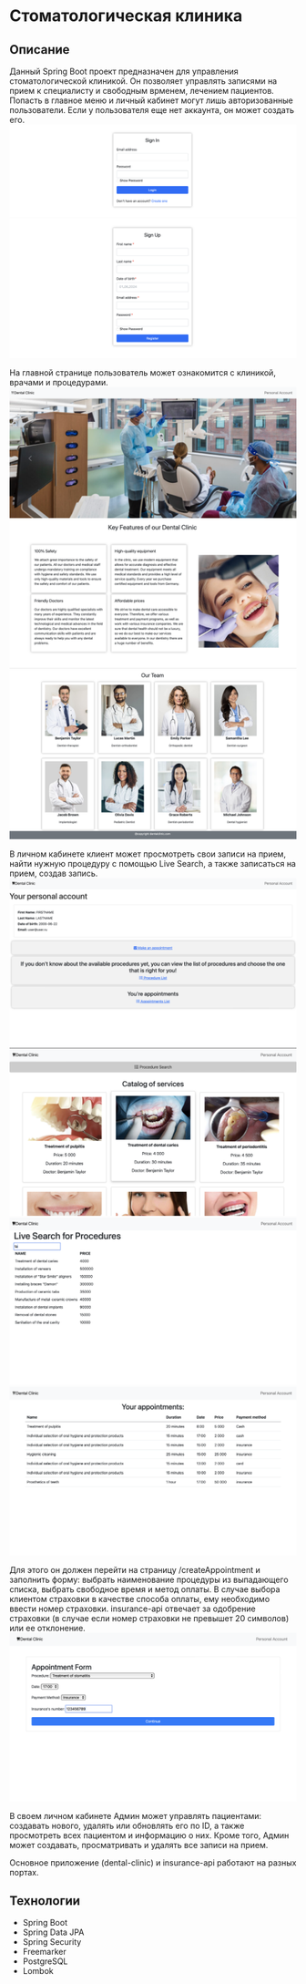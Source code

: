 # Стоматологическая клиника

## Описание
Данный Spring Boot проект предназначен для управления стоматологической клиникой. Он позволяет управлять записями на прием к специалисту и свободным врменем, лечением пациентов.
Попасть в главное меню и личный кабинет могут лишь авторизованные пользователи. Если у пользователя еще нет аккаунта, он может создать его.
<img src="images/signin.jpg">
<img src="images/signup.jpg">

На главной странице пользователь может ознакомится с клиникой, врачами и процедурами.
<img src="images/mainpage1.jpg">
<img src="images/mainpage2.jpg">
<img src="images/mainpage3.jpg">

В личном кабинете клиент может просмотреть свои записи на прием, найти нужную процедуру с помощью Live Search, а также записаться на прием, создав запись.
<img src="images/personalaccount.jpg">
<img src="images/catalog.jpg">
<img src="images/livesearch.jpg">
<img src="images/appointmentlist.jpg">

Для этого он должен перейти на страницу /createAppointment и заполнить форму: выбрать наименование процедуры из выпадающего списка, выбрать свободное время и метод оплаты.
В случае выбора клиентом страховки в качестве способа оплаты, ему необходимо ввести номер страховки.
insurance-api отвечает за одобрение страховки (в случае если номер страховки не превышет 20 символов) или ее отклонение.
<img src="images/createappointment.jpg">


В своем личном кабинете Админ может управлять пациентами: создавать нового, удалять или обновлять его по ID, а также просмотреть всех пациентом и информацию о них.
Кроме того, Админ может создавать, просматривать и удалять все записи на прием.

Основное приложение (dental-clinic) и insurance-api работают на разных портах.

## Технологии
- Spring Boot
- Spring Data JPA
- Spring Security
- Freemarker
- PostgreSQL
- Lombok
